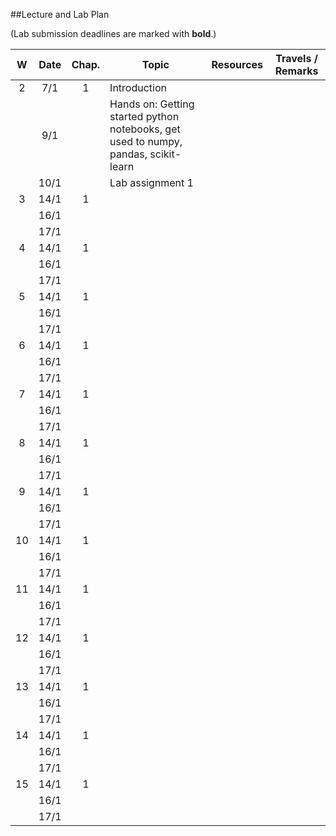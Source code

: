##Lecture and Lab Plan

(Lab submission deadlines are marked with **bold**.)

| W    |  Date     | Chap.     | Topic                                            | Resources | Travels / Remarks     |
|:----:|:---------:|:-----:    |--------------------------------------------------|:-------:|:------------:|
|  2   |  7/1      |   1       | Introduction                                      |       |              |
|      |  9/1     |           | Hands on: Getting started python notebooks, get used to numpy, pandas, scikit-learn    |         |              |
|      |  10/1     |           | Lab assignment 1                        |       |              |
|  3   |  14/1      |   1       |                                       |       |              |
|      |  16/1     |           |    |         |              |
|      |  17/1     |           |                         |       |              |
|  4   |  14/1      |   1       |                                       |       |              |
|      |  16/1     |           |    |         |              |
|      |  17/1     |           |                         |       |              |
|  5   |  14/1      |   1       |                                       |       |              |
|      |  16/1     |           |    |         |              |
|      |  17/1     |           |                         |       |              |
|  6   |  14/1      |   1       |                                       |       |              |
|      |  16/1     |           |    |         |              |
|      |  17/1     |           |                         |       |              |
|  7   |  14/1      |   1       |                                       |       |              |
|      |  16/1     |           |    |         |              |
|      |  17/1     |           |                         |       |              |
|  8   |  14/1      |   1       |                                       |       |              |
|      |  16/1     |           |    |         |              |
|      |  17/1     |           |                         |       |              |
|  9   |  14/1      |   1       |                                       |       |              |
|      |  16/1     |           |    |         |              |
|      |  17/1     |           |                         |       |              |
|  10   |  14/1      |   1       |                                       |       |              |
|      |  16/1     |           |    |         |              |
|      |  17/1     |           |                         |       |              |
|  11   |  14/1      |   1       |                                       |       |              |
|      |  16/1     |           |    |         |              |
|      |  17/1     |           |                         |       |              |
|  12   |  14/1      |   1       |                                       |       |              |
|      |  16/1     |           |    |         |              |
|      |  17/1     |           |                         |       |              |
|  13   |  14/1      |   1       |                                       |       |              |
|      |  16/1     |           |    |         |              |
|      |  17/1     |           |                         |       |              |
|  14   |  14/1      |   1       |                                       |       |              |
|      |  16/1     |           |    |         |              |
|      |  17/1     |           |                         |       |              |
|  15   |  14/1      |   1       |                                       |       |              |
|      |  16/1     |           |    |         |              |
|      |  17/1     |           |                         |       |              |
